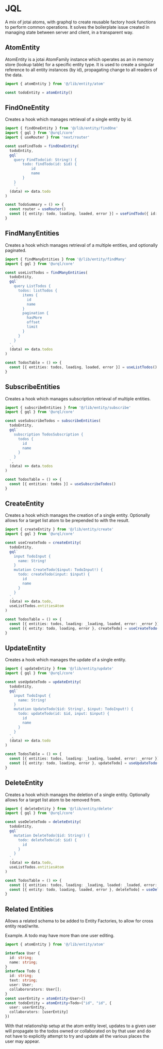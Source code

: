 # JQL

A mix of jotai atoms, with graphql to create reusable factory hook functions to perform common operations. It solves the
boilerplate issue created in managing state between server and client, in a transparent way.

## AtomEntity

AtomEntity is a jotai AtomFamily instance which operates as an in memory store (lookup table) for a specific entity
type. It is used to create a singular reference to all entity instances (by id), propagating change to all readers of
the data.

```ts
import { atomEntity } from '@/lib/entity/atom'

const todoEntity = atomEntity()
```

## FindOneEntity

Creates a hook which manages retrieval of a single entity by id.

```ts
import { findOneEntity } from '@/lib/entity/findOne'
import { gql } from '@urql/core'
import { useRouter } from 'next/router'

const useFindTodo = findOneEntity(
  todoEntity,
  gql`
    query FindTodo(id: String!) {
        todo: findTodo(id: $id) {
            id
            name
        }
    }
    `,
  (data) => data.todo
)

const TodoSummary = () => {
  const router = useRouter()
  const [{ entity: todo, loading, loaded, error }] = useFindTodo({ id: router.query.id })
}
```

## FindManyEntities

Creates a hook which manages retrieval of a multiple entities, and optionally paginated.

```ts
import { findManyEntities } from '@/lib/entity/findMany'
import { gql } from '@urql/core'

const useListTodos = findManyEntities(
  todoEntity,
  gql`
    query ListTodos {
      todos: listTodos {
        items {
          id
          name
        }
        pagination {
          hasMore
          offset
          limit
        }
      }
    }
  `,
  (data) => data.todos
)

const TodosTable = () => {
  const [{ entities: todos, loading, loaded, error }] = useListTodos()
}
```

## SubscribeEntities

Creates a hook which manages subscription retrieval of multiple entities.

```ts
import { subscribeEntities } from '@/lib/entity/subscribe'
import { gql } from '@urql/core'

const useSubscribeTodos = subscribeEntities(
  todoEntity,
  gql`
    subscription TodosSubscription {
      todos {
        id
        name
      }
    }
  `,
  (data) => data.todos
)

const TodosTable = () => {
  const [{ entities: todos }] = useSubscribeTodos()
}
```

## CreateEntity

Creates a hook which manages the creation of a single entity.
Optionally allows for a target list atom to be prepended to with the result.

```ts
import { createEntity } from '@/lib/entity/create'
import { gql } from '@urql/core'

const useCreateTodo = createEntity(
  todoEntity,
  gql`
    input TodoInput {
      name: String!
    }
    mutation CreateTodo($input: TodoInput!) {
      todo: createTodo(input: $input) {
        id
        name
      }
    }
  `,
  (data) => data.todo,
  useListTodos.entitiesAtom
)

const TodosTable = () => {
  const [{ entities: todos, loading: _loading, loaded, error: _error }] = useListTodos()
  const [{ entity: todo, loading, error }, createTodo] = useCreateTodo()
}
```

## UpdateEntity

Creates a hook which manages the update of a single entity.

```ts
import { updateEntity } from '@/lib/entity/update'
import { gql } from '@urql/core'

const useUpdateTodo = updateEntity(
  todoEntity,
  gql`
    input TodoInput {
      name: String!
    }
    mutation UpdateTodo($id: String!, $input: TodoInput!) {
      todo: updateTodo(id: $id, input: $input) {
        id
        name
      }
    }
  `,
  (data) => data.todo
)

const TodosTable = () => {
  const [{ entities: todos, loading: _loading, loaded, error: _error }] = useListTodos()
  const [{ entity: todo, loading, error }, updateTodo] = useUpdateTodo()
}
```

## DeleteEntity

Creates a hook which manages the deletion of a single entity.
Optionally allows for a target list atom to be removed from.

```ts
import { deleteEntity } from '@/lib/entity/delete'
import { gql } from '@urql/core'

const useDeleteTodo = deleteEntity(
  todoEntity,
  gql`
    mutation DeleteTodo($id: String!) {
      todo: deleteTodo(id: $id) {
        id
      }
    }
  `,
  (data) => data.todo,
  useListTodos.entitiesAtom
)

const TodosTable = () => {
  const [{ entities: todos, loading: _loading, loaded: _loaded, error: _error }] = useListTodos()
  const [{ entity: todo, loading, loaded, error }, deleteTodo] = useDeleteTodo()
}
```

## Related Entities

Allows a related schema to be added to Entity Factories, to allow for cross entity read/write.

Example. A todo may have more than one user editing.

```ts
import { atomEntity } from '@/lib/entity/atom'

interface User {
  id: string;
  name: string;
}
interface Todo {
  id: string;
  text: string;
  user: User;
  collabororators: User[];
}
const userEntity = atomEntity<User>()
const todoEntity = atomEntity<Todo>("id", "id", {
  user: userEntity,
  collaborators: [userEntity]
})
```

With that relationship setup at the atom entity level, updates to a given user will propagate to the todos owned or
collaborated on by that user and do not have to explicitly attempt to try and update all the various places the user may
appear.
